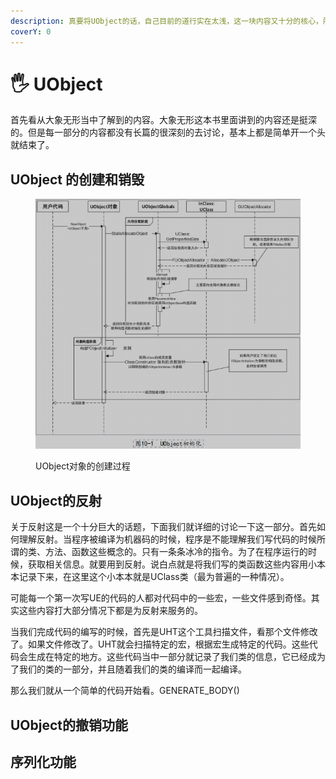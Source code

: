 ```yaml
---
description: 真要将UObject的话，自己目前的道行实在太浅，这一块内容又十分的核心，所以下面的内容可以说是自己集百家之所长，自己归纳总结的一个结果。
coverY: 0
---
```


# 🖐 UObject

首先看从大象无形当中了解到的内容。大象无形这本书里面讲到的内容还是挺深的。但是每一部分的内容都没有长篇的很深刻的去讨论，基本上都是简单开一个头就结束了。



## UObject 的创建和销毁

<figure><img src="../.gitbook/assets/image.png" alt=""><figcaption><p>UObject对象的创建过程</p></figcaption></figure>









## UObject的反射

关于反射这是一个十分巨大的话题，下面我们就详细的讨论一下这一部分。首先如何理解反射。当程序被编译为机器码的时候，程序是不能理解我们写代码的时候所谓的类、方法、函数这些概念的。只有一条条冰冷的指令。为了在程序运行的时候，获取相关信息。就要用到反射。说白点就是将我们写的类函数这些内容用小本本记录下来，在这里这个小本本就是UClass类（最为普遍的一种情况）。

可能每一个第一次写UE的代码的人都对代码中的一些宏，一些文件感到奇怪。其实这些内容打大部分情况下都是为反射来服务的。

当我们完成代码的编写的时候，首先是UHT这个工具扫描文件，看那个文件修改了。如果文件修改了。UHT就会扫描特定的宏，根据宏生成特定的代码。这些代码会生成在特定的地方。这些代码当中一部分就记录了我们类的信息，它已经成为了我们的类的一部分，并且随着我们的类的编译而一起编译。



那么我们就从一个简单的代码开始看。GENERATE\_BODY()







## UObject的撤销功能





## 序列化功能



